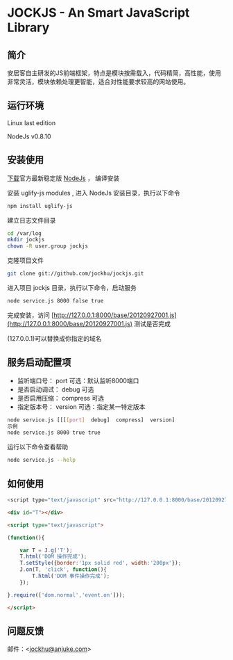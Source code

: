 JOCKJS - An Smart JavaScript Library
=======================================


 简介
--------------------------------------

安居客自主研发的JS前端框架，特点是模块按需载入，代码精简，高性能，使用非常灵活，模块依赖处理更智能，适合对性能要求较高的网站使用。


 运行环境
--------------------------------------

Linux last edition

NodeJs v0.8.10


 安装使用
--------------------------------------

[下载](http://nodejs.org//)官方最新稳定版 [NodeJs](http://nodejs.org//) ， 编译安装


安装 uglify-js modules , 进入 NodeJs 安装目录，执行以下命令

```bash
npm install uglify-js
```

建立日志文件目录

```bash
cd /var/log
mkdir jockjs
chown -R user.group jockjs
```

克隆项目文件

```bash
git clone git://github.com/jockhu/jockjs.git
```

进入项目 jockjs 目录，执行以下命令，启动服务

```bash
node service.js 8000 false true
```

完成安装，访问 [http://127.0.0.1:8000/base/20120927001.js](http://127.0.0.1:8000/base/20120927001.js) 测试是否完成

(127.0.0.1)可以替换成你指定的域名


 服务启动配置项
--------------------------------------

 - 监听端口号：    port       可选：默认监听8000端口
 - 是否启动调试：  debug      可选
 - 是否启用压缩：  compress   可选
 - 指定版本号：    version    可选：指定某一特定版本

```bash
node service.js [[[[port]  debug]  compress]  version]
示例
node service.js 8000 true true
```

运行以下命令查看帮助

```bash
node service.js --help
```

 如何使用
--------------------------------------

```js
<script type="text/javascript" src="http://127.0.0.1:8000/base/20120927001.js"></script>
```

```html
<div id="T"></div>

<script type="text/javascript">

(function(){

    var T = J.g('T');
    T.html('DOM 操作完成');
    T.setStyle({border:'1px solid red', width:'200px'});
    J.on(T, 'click', function(){
        T.html('DOM 事件操作完成');
    });

}.require(['dom.normal','event.on']));

</script>
```

 问题反馈
--------------------------------------
邮件：<[jockhu@anjuke.com](mailto:jockhu@anjuke.com)>
